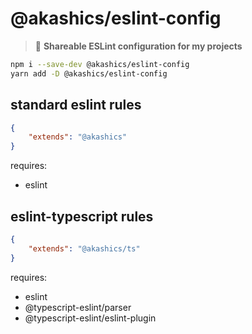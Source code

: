 # @akashics/eslint-config

> :scroll: **Shareable ESLint configuration for my projects**

```bash
npm i --save-dev @akashics/eslint-config
yarn add -D @akashics/eslint-config
```

## standard eslint rules
```json
{
	"extends": "@akashics"
}
```
requires:
* eslint

## eslint-typescript rules
```json
{
	"extends": "@akashics/ts"
}
```
requires:
* eslint
* @typescript-eslint/parser
* @typescript-eslint/eslint-plugin
